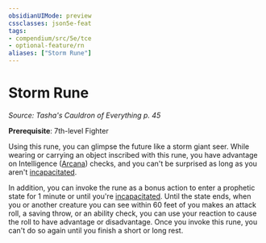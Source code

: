```yaml
---
obsidianUIMode: preview
cssclasses: json5e-feat
tags:
- compendium/src/5e/tce
- optional-feature/rn
aliases: ["Storm Rune"]
---
```

# Storm Rune
*Source: Tasha's Cauldron of Everything p. 45*  

**Prerequisite**: 7th-level Fighter

Using this rune, you can glimpse the future like a storm giant seer. While wearing or carrying an object inscribed with this rune, you have advantage on Intelligence ([Arcana](4-Resources/Compendium/rules/skills.md#Arcana)) checks, and you can't be surprised as long as you aren't [incapacitated](4-Resources/Compendium/rules/conditions.md#incapacitated).

In addition, you can invoke the rune as a bonus action to enter a prophetic state for 1 minute or until you're [incapacitated](4-Resources/Compendium/rules/conditions.md#incapacitated). Until the state ends, when you or another creature you can see within 60 feet of you makes an attack roll, a saving throw, or an ability check, you can use your reaction to cause the roll to have advantage or disadvantage. Once you invoke this rune, you can't do so again until you finish a short or long rest.
